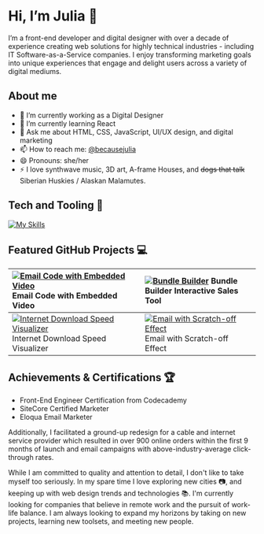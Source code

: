 # Hi, I’m Julia 👋

I’m a front-end developer and digital designer with over a decade of experience creating web solutions for highly technical industries - including IT Software-as-a-Service companies. I enjoy transforming marketing goals into unique experiences that engage and delight users across a variety of digital mediums.

## About me

- 🔭 I’m currently working as a Digital Designer
- 🌱 I’m currently learning React
- 💬 Ask me about HTML, CSS, JavaScript, UI/UX design, and digital marketing
- 📫 How to reach me: [@becausejulia](https://mastodon.world/@becausejulia)
- 😄 Pronouns: she/her
- ⚡ I love synthwave music, 3D art, A-frame Houses, and ~~dogs that talk~~ Siberian Huskies / Alaskan Malamutes.

## Tech and Tooling 🚀

[![My Skills](https://skillicons.dev/icons?i=ai,figma,ps,xd,bootstrap,css,git,html,js,md,netlify,php,sass,wordpress)](https://skillicons.dev)

## Featured GitHub Projects 💻

| [![Email Code with Embedded Video](https://ninjulia.github.io/email_html5video/screenshot.png)](https://github.com/ninjulia/email_html5video/) Email Code with Embedded Video                             | [![Bundle Builder](https://ninjulia.github.io/bundleBuilder/screenshot.png)](https://github.com/ninjulia/bundleBuilder/) Bundle Builder Interactive Sales Tool             |
| :-------------------------------------------------------------------------------------------------------------------------------------------------------------------------------------------------------- | :------------------------------------------------------------------------------------------------------------------------------------------------------------------------- |
| [![Internet Download Speed Visualizer](https://ninjulia.github.io/JavaScript_SpeedVisualizer/screenshot.png)](https://github.com/ninjulia/JavaScript_SpeedVisualizer/) Internet Download Speed Visualizer | [![Email with Scratch-off Effect](https://ninjulia.github.io/email_scratchoff/screenshot.PNG)](https://github.com/ninjulia/email_scratchoff) Email with Scratch-off Effect |

## Achievements & Certifications 🏆

- Front-End Engineer Certification from Codecademy
- SiteCore Certified Marketer
- Eloqua Email Marketer

Additionally, I facilitated a ground-up redesign for a cable and internet service provider which resulted in over 900 online orders within the first 9 months of launch and email campaigns with above-industry-average click-through rates.

While I am committed to quality and attention to detail, I don't like to take myself too seriously. In my spare time I love exploring new cities 📷, and keeping up with web design trends and technologies 📚. I'm currently looking for companies that believe in remote work and the pursuit of work-life balance. I am always looking to expand my horizons by taking on new projects, learning new toolsets, and meeting new people.
